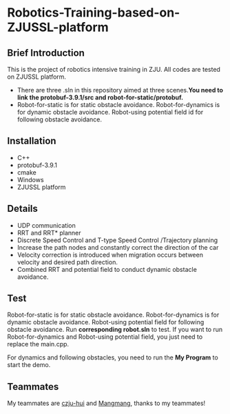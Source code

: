 # Robotics-Training-based-on-ZJUSSL-platform

## Brief Introduction

This is the project of robotics intensive training in ZJU. All codes are tested on ZJUSSL platform.

- There are three .sln in this repository aimed at three scenes.**You need to link the protobuf-3.9.1/src and robot-for-static/protobuf.**
- Robot-for-static is for static obstacle avoidance. Robot-for-dynamics is for dynamic obstacle avoidance. Robot-using potential field id for following obstacle avoidance.

## Installation 

- C++
- protobuf-3.9.1
- cmake
- Windows
- ZJUSSL platform

## Details

- UDP communication
- RRT and RRT* planner
- Discrete Speed Control and T-type Speed Control /Trajectory planning
- Increase the path nodes and constantly correct the direction of the car
- Velocity correction is introduced when migration occurs between velocity and desired path direction.
- Combined RRT and potential field to conduct dynamic obstacle avoidance.

## Test

Robot-for-static is for static obstacle avoidance. Robot-for-dynamics is for dynamic obstacle avoidance. Robot-using potential field for following obstacle avoidance. Run **corresponding robot.sln** to test. If you want to run Robot-for-dynamics and Robot-using potential field, you just need to replace the main.cpp.

For dynamics and following obstacles, you need to run the **My Program** to start the demo.

## Teammates

My teammates are [czju-hui](https://github.com/czju-hui
) and [Mangmang](https://github.com/mangmang9969), thanks to my teammates!
